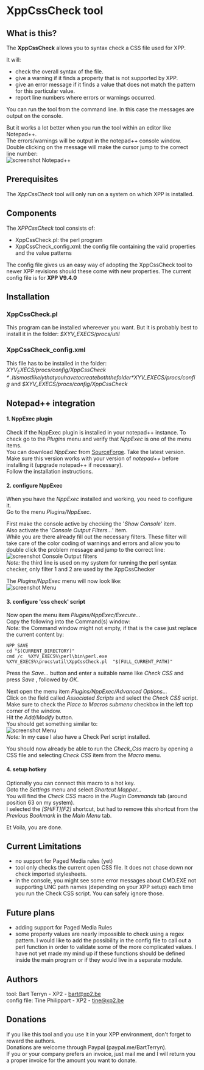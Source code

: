 # XppCssCheck tool
## What is this?
The **XppCssCheck** allows you to syntax check a CSS file used for XPP. 

It will: 
* check the overall syntax of the file.
* give a warning if it finds a property that is not supported by XPP.
* give an error message if it finds a value that does not match the pattern for this particular value.
* report line numbers where errors or warnings occurred. 

You can run the tool from the command line. In this case the messages are output on the console.

But it works a lot better when you run the tool within an editor like Notepad++.  
The errors/warnings will be output in the notepad++ console window.  
Double clicking on the message will make the cursor jump to the correct line number:  
![screenshot Notepad++](./Capture.png)

## Prerequisites
The *XppCssCheck* tool will only run on a system on which XPP is installed.

## Components
The *XPPCssCheck* tool consists of:
* XppCssCheck.pl: the perl program
* XppCssCheck_config.xml: the config file containing the valid properties and the value patterns

The config file gives us an easy way of adopting the XppCssCheck tool to newer XPP revisions should these come with new properties.
The current config file is for __XPP V9.4.0__

## Installation
### XppCssCheck.pl
This program can be installed whereever you want. But it is probably best to install it in the folder: *$XYV_EXECS/procs/util*

### XppCssCheck_config.xml
This file has to be installed in the folder: *$XYV_EXECS/procs/config/XppCssCheck*.  
It is most likely that you have to create both the folder *$XYV_EXECS/procs/config* and *$XYV_EXECS/procs/config/XppCssCheck*

## Notepad++ integration
#### 1. NppExec plugin
Check if the NppExec plugin is installed in your notepad++ instance. To check go to the *Plugins* menu and verify that *NppExec* is one of the menu items.  
You can download *NppExec* from [SourceForge](https://sourceforge.net/projects/npp-plugins/files/NppExec/). Take the latest version. 
Make sure this version works with your version of *notepad++* before installing it (upgrade notepad++ if necessary).  
Follow the installation instructions.

#### 2. configure NppExec
When you have the _NppExec_ installed and working, you need to configure it.  
Go to the menu _Plugins/NppExec_.

First make the console active by checking the '_Show Console_' item.  
Also activate the '_Console Output Filters..._' item.  
While you are there already fill out the necessary filters. These filter will take care of the color coding of warnings and errors and allow you to double click the problem message and jump to the correct line:   
![screenshot Console Output filters](./CaptureFilters.png)   
_Note:_ the third line is used on my system for running the perl syntax checker, only filter 1 and 2 are used by the XppCssChecker  


The _Plugins/NppExec_ menu will now look like:  
![screenshot Menu](./CaptureMenu.png)  

#### 3. configure 'css check' script
Now open the menu item  _Plugins/NppExec/Execute..._  
Copy the following into the Command(s) window:  
_Note:_ the Command window might not empty, if that is the case just replace the current content by:
```
NPP_SAVE
cd "$(CURRENT_DIRECTORY)"
cmd /c  %XYV_EXECS%\perl\bin\perl.exe %XYV_EXECS%\procs\util\XppCssCheck.pl  "$(FULL_CURRENT_PATH)" 
```
Press the _Save..._ button and enter a suitable name like _Check CSS_ and press _Save_ , followed by _OK_.

Next open the menu item  _Plugins/NppExec/Advanced Options..._   
Click on the field called _Associated Scripts_ and select the _Check CSS_ script.   
Make sure to check the _Place to Macros submenu_ checkbox in the left top corner of the window.   
Hit the _Add/Modify_ button.   
You should get something similar to:   
![screenshot Menu](./CaptureOptions.png)   
_Note:_ In my case I also have a Check Perl script installed. 

You should now already be able to run the _Check_Css_ macro by opening a CSS file and selecting _Check CSS_ item from the _Macro_ menu.

#### 4. setup hotkey
Optionally you can connect this macro to a hot key.  
Goto the _Settings_ menu and select _Shortcut Mapper..._  
You will find the _Check CSS_ macro in the _Plugin Commands_ tab (around position 63 on my system).  
I selected the _[SHIFT][F2]_ shortcut, but had to remove this shortcut from the _Previous Bookmark_ in the _Main Menu_ tab.  

Et Voila, you are done.

## Current Limitations
* no support for Paged Media rules (yet)
* tool only checks the current open CSS file. It does not chase down nor check imported stylesheets.
* in the console, you might see some error messages about CMD.EXE not supporting UNC path names (depending on your XPP setup) each time you run the Check CSS script. You can safely ignore those.

## Future plans
* adding support for Paged Media Rules
* some property values are nearly impossible to check using a regex pattern. I would like to add the possibility in the config file to call out a perl function in order to validate some of the more complicated values. I have not yet made my mind up if these functions should be defined inside the main program or if they would live in a separate module.

## Authors
tool: Bart Terryn - XP2 - bart@xp2.be  
config file: Tine Philippart - XP2 - tine@xp2.be

## Donations
If you like this tool and you use it in your XPP environment, don't forget to reward the authors.  
Donations are welcome through Paypal (paypal.me/BartTerryn).  
If you or your company prefers an invoice, just mail me and I will return you a proper invoice for the amount you want to donate.

